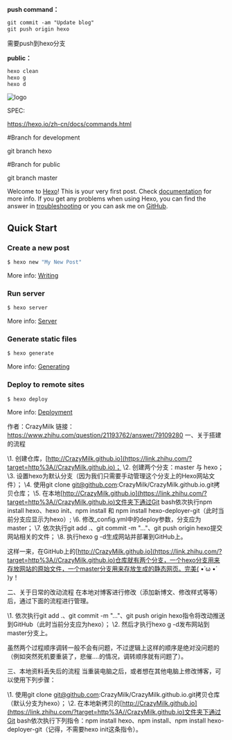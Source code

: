 **push command：**

```reStructuredText
git commit -am "Update blog"
git push origin hexo
```

需要push到hexo分支

**public：**

```reStructuredText
hexo clean
hexo g
hexo d
```

![logo](https://cdn.jsdelivr.net/gh/dadongshangu/CDN@master/images/logo_dadongshangu.jpg)

SPEC:

https://hexo.io/zh-cn/docs/commands.html



#Branch for development

git branch hexo 



#Branch for public

git branch master



Welcome to [Hexo](https://hexo.io/)! This is your very first post. Check [documentation](https://hexo.io/docs/) for more info. If you get any problems when using Hexo, you can find the answer in [troubleshooting](https://hexo.io/docs/troubleshooting.html) or you can ask me on [GitHub](https://github.com/hexojs/hexo/issues).

## Quick Start

### Create a new post

``` bash
$ hexo new "My New Post"
```

More info: [Writing](https://hexo.io/docs/writing.html)

### Run server

``` bash
$ hexo server
```

More info: [Server](https://hexo.io/docs/server.html)

### Generate static files

``` bash
$ hexo generate
```

More info: [Generating](https://hexo.io/docs/generating.html)

### Deploy to remote sites

``` bash
$ hexo deploy
```

More info: [Deployment](https://hexo.io/docs/one-command-deployment.html)



作者：CrazyMilk
链接：https://www.zhihu.com/question/21193762/answer/79109280
一、关于搭建的流程

\1. 创建仓库，[http://CrazyMilk.github.io](https://link.zhihu.com/?target=http%3A//CrazyMilk.github.io)；
\2. 创建两个分支：master 与 hexo；
\3. 设置hexo为默认分支（因为我们只需要手动管理这个分支上的Hexo网站文件）；
\4. 使用git clone git@github.com:CrazyMilk/CrazyMilk.github.io.git拷贝仓库；
\5. 在本地[http://CrazyMilk.github.io](https://link.zhihu.com/?target=http%3A//CrazyMilk.github.io)文件夹下通过Git bash依次执行npm install hexo、hexo init、npm install 和 npm install hexo-deployer-git（此时当前分支应显示为hexo）;
\6. 修改_config.yml中的deploy参数，分支应为master；
\7. 依次执行git add .、git commit -m "..."、git push origin hexo提交网站相关的文件；
\8. 执行hexo g -d生成网站并部署到GitHub上。

这样一来，在GitHub上的[http://CrazyMilk.github.io](https://link.zhihu.com/?target=http%3A//CrazyMilk.github.io)仓库就有两个分支，一个hexo分支用来存放网站的原始文件，一个master分支用来存放生成的静态网页。完美( •̀ ω •́ )y！

二、关于日常的改动流程
在本地对博客进行修改（添加新博文、修改样式等等）后，通过下面的流程进行管理。

\1. 依次执行git add .、git commit -m "..."、git push origin hexo指令将改动推送到GitHub（此时当前分支应为hexo）；
\2. 然后才执行hexo g -d发布网站到master分支上。

虽然两个过程顺序调转一般不会有问题，不过逻辑上这样的顺序是绝对没问题的（例如突然死机要重装了，悲催....的情况，调转顺序就有问题了）。

三、本地资料丢失后的流程
当重装电脑之后，或者想在其他电脑上修改博客，可以使用下列步骤：

\1. 使用git clone git@github.com:CrazyMilk/CrazyMilk.github.io.git拷贝仓库（默认分支为hexo）；
\2. 在本地新拷贝的[http://CrazyMilk.github.io](https://link.zhihu.com/?target=http%3A//CrazyMilk.github.io)文件夹下通过Git bash依次执行下列指令：npm install hexo、npm install、npm install hexo-deployer-git（记得，不需要hexo init这条指令）。

